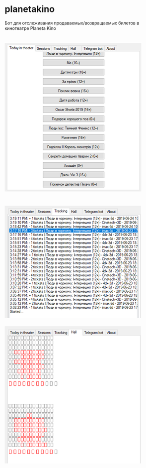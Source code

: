 # planetakino
Бот для отслеживания продаваемых/возвращаемых билетов в кинотеатре Planeta Kino

![alt text](https://raw.githubusercontent.com/Standinalone/planetakino/master/images/1.PNG "Logo Title Text 1")
===
![alt text](https://raw.githubusercontent.com/Standinalone/planetakino/master/images/2.PNG "Logo Title Text 1")
===
![alt text](https://raw.githubusercontent.com/Standinalone/planetakino/master/images/3.PNG "Logo Title Text 1")
